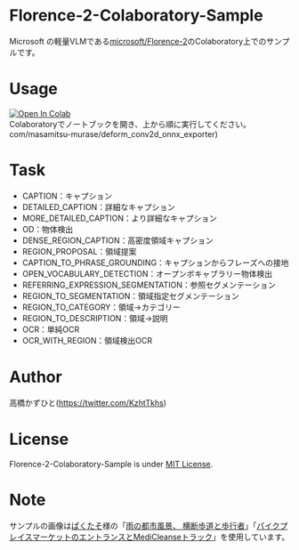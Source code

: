 # Florence-2-Colaboratory-Sample
Microsoft の軽量VLMである[microsoft/Florence-2](https://huggingface.co/microsoft/Florence-2-large)のColaboratory上でのサンプルです。<br>

# Usage
[![Open In Colab](https://colab.research.google.com/assets/colab-badge.svg)](https://colab.research.google.com/github/Kazuhito00/Florence-2-Colaboratory-Sample/blob/main/Florence-2-Colaboratory-Sample.ipynb)<br>
Colaboratoryでノートブックを開き、上から順に実行してください。<br>
com/masamitsu-murase/deform_conv2d_onnx_exporter)

# Task
* CAPTION：キャプション
* DETAILED_CAPTION：詳細なキャプション
* MORE_DETAILED_CAPTION：より詳細なキャプション
* OD：物体検出
* DENSE_REGION_CAPTION：高密度領域キャプション
* REGION_PROPOSAL：領域提案
* CAPTION_TO_PHRASE_GROUNDING：キャプションからフレーズへの接地
* OPEN_VOCABULARY_DETECTION：オープンボキャブラリー物体検出
* REFERRING_EXPRESSION_SEGMENTATION：参照セグメンテーション
* REGION_TO_SEGMENTATION：領域指定セグメンテーション
* REGION_TO_CATEGORY：領域→カテゴリー
* REGION_TO_DESCRIPTION：領域→説明
* OCR：単純OCR
* OCR_WITH_REGION：領域検出OCR

# Author
高橋かずひと(https://twitter.com/KzhtTkhs)
 
# License 
Florence-2-Colaboratory-Sample is under [MIT License](LICENSE).

# Note
サンプルの画像は[ぱくたそ](https://www.pakutaso.com/)様の「[雨の都市風景、 横断歩道と歩行者](https://www.pakutaso.com/20230815222post-48102.html)」「[パイクプレイスマーケットのエントランスとMediCleanseトラック](https://www.pakutaso.com/20240617157medicleanse.html)」を使用しています。
